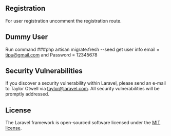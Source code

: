 

## Registration
For user registration uncomment the registration route.

## Dummy User
Run command 
###php artisan migrate:fresh --seed
get user info email =  tipu@gmail.com
and Password = 12345678

## Security Vulnerabilities

If you discover a security vulnerability within Laravel, please send an e-mail to Taylor Otwell via [taylor@laravel.com](mailto:taylor@laravel.com). All security vulnerabilities will be promptly addressed.

## License

The Laravel framework is open-sourced software licensed under the [MIT license](https://opensource.org/licenses/MIT).
